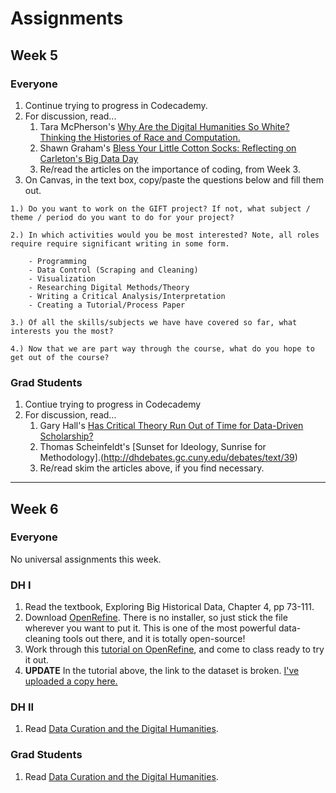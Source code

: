 # Assignments

## Week 5

### Everyone

1. Continue trying to progress in Codecademy. 
2. For discussion, read...
    1. Tara McPherson's [Why Are the Digital Humanities So White? Thinking the Histories of Race and Computation.](http://dhdebates.gc.cuny.edu/debates/text/29)
    2. Shawn Graham's [Bless Your Little Cotton Socks: Reflecting on Carleton's Big Data Day](https://electricarchaeology.ca/2014/04/25/bless-your-little-cotton-socks-reflecting-on-carletons-data-day/)
    3. Re/read the articles on the importance of coding, from Week 3.
3. On Canvas, in the text box, copy/paste the questions below and fill them out.

```
1.) Do you want to work on the GIFT project? If not, what subject / theme / period do you want to do for your project?

2.) In which activities would you be most interested? Note, all roles require require significant writing in some form.

    - Programming
    - Data Control (Scraping and Cleaning)
    - Visualization
    - Researching Digital Methods/Theory
    - Writing a Critical Analysis/Interpretation
    - Creating a Tutorial/Process Paper

3.) Of all the skills/subjects we have have covered so far, what interests you the most?

4.) Now that we are part way through the course, what do you hope to get out of the course?
```

### Grad Students

1. Contiue trying to progress in Codecademy
2. For discussion, read...
    1. Gary Hall's [Has Critical Theory Run Out of Time for Data-Driven Scholarship?](http://dhdebates.gc.cuny.edu/debates/text/14)
    2. Thomas Scheinfeldt's [Sunset for Ideology, Sunrise for Methodology].(http://dhdebates.gc.cuny.edu/debates/text/39)
    3. Re/read skim the articles above, if you find necessary.

---

## Week 6

### Everyone

No universal assignments this week.

### DH I
1. Read the textbook, Exploring Big Historical Data, Chapter 4, pp 73-111.
2. Download [OpenRefine](http://openrefine.org/). There is no installer, so just stick the file wherever you want to put it. This is one of the most powerful data-cleaning tools out there, and it is totally open-source!
3. Work through this [tutorial on OpenRefine](http://schoolofdata.org/handbook/recipes/cleaning-data-with-refine/), and come to class ready to try it out.
4. **UPDATE** In the tutorial above, the link to the dataset is broken. [I've uploaded a copy here.](files/provincial-and-district-hospitals.csv)

### DH II

1. Read [Data Curation and the Digital Humanities](http://journalofdigitalhumanities.org/2-3/data-curation-as-publishing-for-the-digital-humanities/).

### Grad Students

1. Read [Data Curation and the Digital Humanities](http://journalofdigitalhumanities.org/2-3/data-curation-as-publishing-for-the-digital-humanities/).
